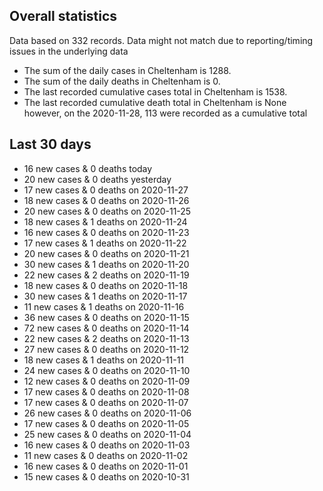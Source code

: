 <!-- summary_marker starts -->
## Overall statistics

 Data based on 332 records. Data might not match due to reporting/timing issues in the underlying data

- The sum of the daily cases in Cheltenham is 1288.
- The sum of the daily deaths in Cheltenham is 0.
- The last recorded cumulative cases total in Cheltenham is 1538.
- The last recorded cumulative death total in Cheltenham is None however, on the 2020-11-28, 113 were recorded as a cumulative total

## Last 30 days

- 16 new cases & 0 deaths today
- 20 new cases & 0 deaths yesterday
- 17 new cases & 0 deaths on 2020-11-27
- 18 new cases & 0 deaths on 2020-11-26
- 20 new cases & 0 deaths on 2020-11-25
- 18 new cases & 1 deaths on 2020-11-24
- 16 new cases & 0 deaths on 2020-11-23
- 17 new cases & 1 deaths on 2020-11-22
- 20 new cases & 0 deaths on 2020-11-21
- 30 new cases & 1 deaths on 2020-11-20
- 22 new cases & 2 deaths on 2020-11-19
- 18 new cases & 0 deaths on 2020-11-18
- 30 new cases & 1 deaths on 2020-11-17
- 11 new cases & 1 deaths on 2020-11-16
- 36 new cases & 0 deaths on 2020-11-15
- 72 new cases & 0 deaths on 2020-11-14
- 22 new cases & 2 deaths on 2020-11-13
- 27 new cases & 0 deaths on 2020-11-12
- 18 new cases & 1 deaths on 2020-11-11
- 24 new cases & 0 deaths on 2020-11-10
- 12 new cases & 0 deaths on 2020-11-09
- 17 new cases & 0 deaths on 2020-11-08
- 17 new cases & 0 deaths on 2020-11-07
- 26 new cases & 0 deaths on 2020-11-06
- 17 new cases & 0 deaths on 2020-11-05
- 25 new cases & 0 deaths on 2020-11-04
- 16 new cases & 0 deaths on 2020-11-03
- 11 new cases & 0 deaths on 2020-11-02
- 16 new cases & 0 deaths on 2020-11-01
- 15 new cases & 0 deaths on 2020-10-31

<!-- summary_marker ends -->
